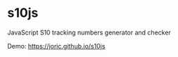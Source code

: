 s10js
=====

JavaScript S10 tracking numbers generator and checker

Demo: https://joric.github.io/s10js
